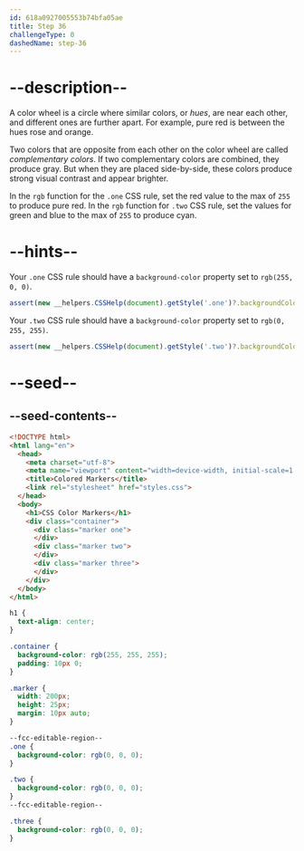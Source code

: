 ```yaml
---
id: 618a0927005553b74bfa05ae
title: Step 36
challengeType: 0
dashedName: step-36
---
```


# --description--

A color wheel is a circle where similar colors, or <dfn>hues</dfn>, are near each other, and different ones are further apart. For example, pure red is between the hues rose and orange.

Two colors that are opposite from each other on the color wheel are called <dfn>complementary colors</dfn>. If two complementary colors are combined, they produce gray. But when they are placed side-by-side, these colors produce strong visual contrast and appear brighter.

In the `rgb` function for the `.one` CSS rule, set the red value to the max of `255` to produce pure red. In the `rgb` function for `.two` CSS rule, set the values for green and blue to the max of `255` to produce cyan.

# --hints--

Your `.one` CSS rule should have a `background-color` property set to `rgb(255, 0, 0)`.

```js
assert(new __helpers.CSSHelp(document).getStyle('.one')?.backgroundColor === 'rgb(255, 0, 0)');
```

Your `.two` CSS rule should have a `background-color` property set to `rgb(0, 255, 255)`.

```js
assert(new __helpers.CSSHelp(document).getStyle('.two')?.backgroundColor === 'rgb(0, 255, 255)');
```

# --seed--

## --seed-contents--

```html
<!DOCTYPE html>
<html lang="en">
  <head>
    <meta charset="utf-8">
    <meta name="viewport" content="width=device-width, initial-scale=1.0">
    <title>Colored Markers</title>
    <link rel="stylesheet" href="styles.css">
  </head>
  <body>
    <h1>CSS Color Markers</h1>
    <div class="container">
      <div class="marker one">
      </div>
      <div class="marker two">
      </div>
      <div class="marker three">
      </div>
    </div>
  </body>
</html>
```

```css
h1 {
  text-align: center;
}

.container {
  background-color: rgb(255, 255, 255);
  padding: 10px 0;
}

.marker {
  width: 200px;
  height: 25px;
  margin: 10px auto;
}

--fcc-editable-region--
.one {
  background-color: rgb(0, 0, 0);
}

.two {
  background-color: rgb(0, 0, 0);
}
--fcc-editable-region--

.three {
  background-color: rgb(0, 0, 0);
}

```
